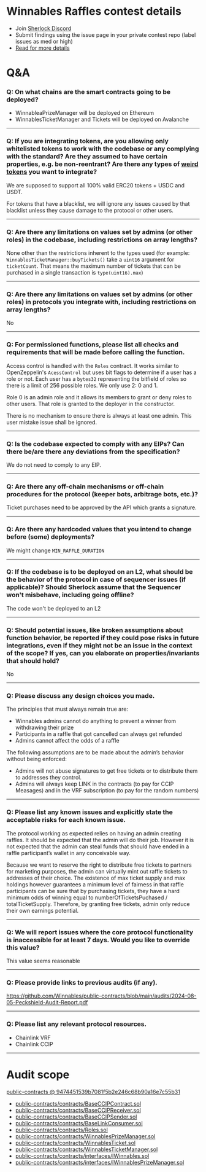 
# Winnables Raffles contest details

- Join [Sherlock Discord](https://discord.gg/MABEWyASkp)
- Submit findings using the issue page in your private contest repo (label issues as med or high)
- [Read for more details](https://docs.sherlock.xyz/audits/watsons)

# Q&A

### Q: On what chains are the smart contracts going to be deployed?
- WinnableaPrizeManager will be deployed on Ethereum
- WinnablesTicketManager and Tickets will be deployed on Avalanche
___

### Q: If you are integrating tokens, are you allowing only whitelisted tokens to work with the codebase or any complying with the standard? Are they assumed to have certain properties, e.g. be non-reentrant? Are there any types of [weird tokens](https://github.com/d-xo/weird-erc20) you want to integrate?
We are supposed to support all 100% valid ERC20 tokens + USDC and USDT.

For tokens that have a blacklist, we will ignore any issues caused by that blacklist unless they cause damage to the protocol or other users.
___

### Q: Are there any limitations on values set by admins (or other roles) in the codebase, including restrictions on array lengths?
None other than the restrictions inherent to the types used (for example: `WinnablesTicketManager::buyTickets()` take a `uint16` argument for `ticketCount`. That means the maximum number of tickets that can be purchased in a single transaction is `type(uint16).max`)
___

### Q: Are there any limitations on values set by admins (or other roles) in protocols you integrate with, including restrictions on array lengths?
No
___

### Q: For permissioned functions, please list all checks and requirements that will be made before calling the function.
Access control is handled with the `Roles`  contract. It works similar to OpenZeppelin's `AcessControl` but uses bit flags to determine if a user has a role or not. Each user has a `bytes32`  representing the bitfield of roles so there is a limit of 256 possible roles. We only use 2: 0 and 1.

Role 0 is an admin role and it allows its members to grant or deny roles to other users. That role is granted to the deployer in the constructor.

There is no mechanism to ensure there is always at least one admin. This user mistake issue shall be ignored.
___

### Q: Is the codebase expected to comply with any EIPs? Can there be/are there any deviations from the specification?
We do not need to comply to any EIP.
___

### Q: Are there any off-chain mechanisms or off-chain procedures for the protocol (keeper bots, arbitrage bots, etc.)?
Ticket purchases need to be approved by the API which grants a signature.
___

### Q: Are there any hardcoded values that you intend to change before (some) deployments?
We might change `MIN_RAFFLE_DURATION` 
___

### Q: If the codebase is to be deployed on an L2, what should be the behavior of the protocol in case of sequencer issues (if applicable)? Should Sherlock assume that the Sequencer won't misbehave, including going offline?
The code won't be deployed to an L2
___

### Q: Should potential issues, like broken assumptions about function behavior, be reported if they could pose risks in future integrations, even if they might not be an issue in the context of the scope? If yes, can you elaborate on properties/invariants that should hold?
No
___

### Q: Please discuss any design choices you made.
The principles that must always remain true are:
- Winnables admins cannot do anything to prevent a winner from withdrawing their prize
- Participants in a raffle that got cancelled can always get refunded
- Admins cannot affect the odds of a raffle

The following assumptions are to be made about the admin’s behavior without being enforced:
- Admins will not abuse signatures to get free tickets or to distribute them to addresses they control.
- Admins will always keep LINK in the contracts (to pay for CCIP Measages) and in the VRF subscription (to pay for the random numbers)
___

### Q: Please list any known issues and explicitly state the acceptable risks for each known issue.
The protocol working as expected relies on having an admin creating raffles. It should be expected that the admin will do their job. However it is not expected that the admin can steal funds that should have ended in a raffle participant’s wallet in any conceivable way.

Because we want to reserve the right to distribute free tickets to partners for marketing purposes, the admin can virtually mint out raffle tickets to addresses of their choice. The existence of max ticket supply and max holdings however guarantees a minimum level of fairness in that raffle participants can be sure that by purchasing tickets, they have a hard minimum odds of winning equal to numberOfTicketsPuchased / totalTicketSupply. Therefore, by granting free tickets, admin only reduce their own earnings potential.
___

### Q: We will report issues where the core protocol functionality is inaccessible for at least 7 days. Would you like to override this value?
This value seems reasonable 
___

### Q: Please provide links to previous audits (if any).
https://github.com/Winnables/public-contracts/blob/main/audits/2024-08-05-Peckshield-Audit-Report.pdf
___

### Q: Please list any relevant protocol resources.
- Chainlink VRF 
- Chainlink CCIP
___



# Audit scope


[public-contracts @ 9474451539b7081f5b2e246c68b90a16e7c55b31](https://github.com/Winnables/public-contracts/tree/9474451539b7081f5b2e246c68b90a16e7c55b31)
- [public-contracts/contracts/BaseCCIPContract.sol](public-contracts/contracts/BaseCCIPContract.sol)
- [public-contracts/contracts/BaseCCIPReceiver.sol](public-contracts/contracts/BaseCCIPReceiver.sol)
- [public-contracts/contracts/BaseCCIPSender.sol](public-contracts/contracts/BaseCCIPSender.sol)
- [public-contracts/contracts/BaseLinkConsumer.sol](public-contracts/contracts/BaseLinkConsumer.sol)
- [public-contracts/contracts/Roles.sol](public-contracts/contracts/Roles.sol)
- [public-contracts/contracts/WinnablesPrizeManager.sol](public-contracts/contracts/WinnablesPrizeManager.sol)
- [public-contracts/contracts/WinnablesTicket.sol](public-contracts/contracts/WinnablesTicket.sol)
- [public-contracts/contracts/WinnablesTicketManager.sol](public-contracts/contracts/WinnablesTicketManager.sol)
- [public-contracts/contracts/interfaces/IWinnables.sol](public-contracts/contracts/interfaces/IWinnables.sol)
- [public-contracts/contracts/interfaces/IWinnablesPrizeManager.sol](public-contracts/contracts/interfaces/IWinnablesPrizeManager.sol)


